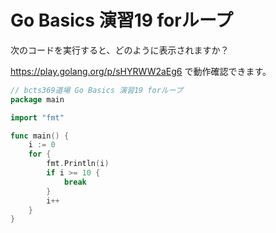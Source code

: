 # Go Basics 演習19 forループ

次のコードを実行すると、どのように表示されますか？

https://play.golang.org/p/sHYRWW2aEg6 で動作確認できます。


```go
// bcts369道場 Go Basics 演習19 forループ
package main

import "fmt"

func main() {
	i := 0
	for {
		fmt.Println(i)
		if i >= 10 {
			break
		}
		i++
	}
}
```
